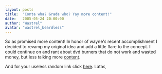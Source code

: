 ```yaml
---
layout: posts
title:  "Conta wha? Grada who? Yay more content!"
date:   2005-05-24 20:00:00
author: "Wastrel"
avatar: "wastrel_beardless"
---
```

So as promised more content! In honor of wayne's recent accomplishment I decided to revamp my original idea and add a little flare to the concept. I could continue on and rant about dvd burners that do not work and wasted money, but less talking more [content](http://www.duelingmonkeys.com/images/gallery/wastrel/Gradmonkeys.jpg).

 And for your useless random link click [here](http://www.refdesk.com/random.html).
 Latas,